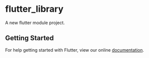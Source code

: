 # flutter_library

A new flutter module project.

## Getting Started

For help getting started with Flutter, view our online
[documentation](https://flutter.io/).

